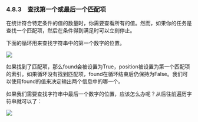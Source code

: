    

### 4.8.3　查找第一个或最后一个匹配项

在统计符合特定条件的值的数量时，你需要查看所有的值。然而，如果你的任务是查找一个匹配项，然后在条件得到满足时可以立刻停止。

下面的循环用来查找字符串中的第一个数字的位置。

![](../Images/image06019.gif)

如果找到了匹配项，那么found会被设置为True，position被设置为第一个匹配项的索引。如果循环没有找到匹配项，found在循环结束后仍保持为False。我们可以使用found的值来决定输出两个信息中的哪一个。

如果我们需要查找字符串中最后一个数字的位置，应该怎么办呢？从后往前遍历字符串就可以了：

![](../Images/image06020.gif)